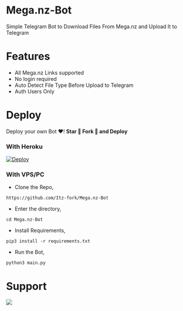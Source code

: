 # Mega.nz-Bot
Simple Telegram Bot to Download Files From Mega.nz and Upload It to Telegram

# Features
- All Mega.nz Links supported
- No login required
- Auto Detect File Type Before Upload to Telegram
- Auth Users Only

# Deploy
Deploy your own Bot ♥️! **Star 🌟 Fork 🍴 and Deploy**

### With Heroku
[![Deploy](https://www.herokucdn.com/deploy/button.svg)](https://github.com/Itz-fork/Mega.nz-Bot)

### With VPS/PC

- Clone the Repo,
```
https://github.com/Itz-fork/Mega.nz-Bot
```
- Enter the directory,
```
cd Mega.nz-Bot
```
- Install Requirements,
```
pip3 install -r requirements.txt
```
- Run the Bot,
```
python3 main.py
```

# Support
<a href="https://t.me/Nexa_bots"><img src="https://img.shields.io/badge/Support_Group-0a0a0a?style=for-the-badge&logo=telegram&logoColor=white"></a>
